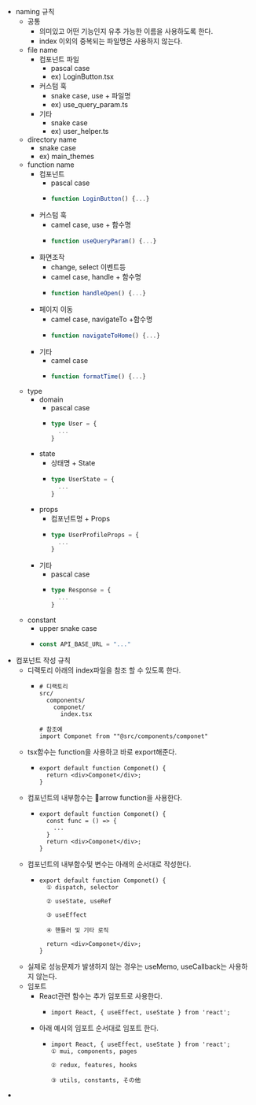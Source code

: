 - naming 규칙
	- 공통
		- 의미있고 어떤 기능인지 유추 가능한 이름을 사용하도록 한다.
		- index 이외의 중복되는 파일명은 사용하지 않는다.
	- file name
		- 컴포넌트 파일
			- pascal case
			- ex) LoginButton.tsx
		- 커스텀 훅
			- snake case, use + 파일명
			- ex) use_query_param.ts
		- 기타
			- snake case
			- ex) user_helper.ts
	- directory name
		- snake case
		- ex) main_themes
	- function name
		- 컴포넌트
			- pascal case
			- ```typescript
			  function LoginButton() {...}
			  ```
		- 커스텀 훅
			- camel case, use + 함수명
			- ```typescript
			  function useQueryParam() {...}
			  ```
		- 화면조작
			- change, select 이벤트등
			- camel case, handle + 함수명
			- ```typescript
			  function handleOpen() {...}
			  ```
		- 페이지 이동
			- camel case, navigateTo +함수명
			- ```typescript
			  function navigateToHome() {...}
			  ```
		- 기타
			- camel case
			- ```typescript
			  function formatTime() {...}
			  ```
	- type
		- domain
			- pascal case
			- ```typescript
			  type User = {
			    ...
			  }
			  ```
		- state
			- 상태명 + State
			- ```typescript
			  type UserState = {
			    ...
			  }
			  ```
		- props
			- 컴포넌트명 + Props
			- ```typescript
			  type UserProfileProps = {
			    ...
			  }
			  ```
		- 기타
			- pascal case
			- ```typescript
			  type Response = {
			    ...
			  }
			  ```
	- constant
		- upper snake case
		- ```typescript
		  const API_BASE_URL = "..."
		  ```
- 컴포넌트 작성 규칙
	- 디랙토리 아래의 index파일을 참조 할 수 있도록 한다.
		- ```
		  # 디랙토리
		  src/
		    components/
		      componet/
		        index.tsx
		              
		  # 참조예
		  import Componet from ""@src/components/componet"
		  ```
	- tsx함수는 function을 사용하고 바로 export해준다.
		- ```tsx
		  export default function Componet() {
		    return <div>Componet</div>;
		  }
		  ```
	- 컴포넌트의 내부함수는 arrow function을 사용한다.
		- ```tsx
		  export default function Componet() {
		    const func = () => {
		      ...
		    }
		    return <div>Componet</div>;
		  }
		  ```
	- 컴포넌트의 내부함수및 변수는 아래의 순서대로 작성한다.
		- ```tsx
		  export default function Componet() {
		    ① dispatch, selector
		    
		    ② useState, useRef
		    
		    ③ useEffect
		    
		    ④ 핸들러 및 기타 로직
		    
		    return <div>Componet</div>;
		  }
		  ```
	- 실제로 성능문제가 발생하지 않는 경우는 useMemo, useCallback는 사용하지 않는다.
	- 임포트
		- React관련 함수는 추가 임포트로 사용한다.
			- ```tsx
			  import React, { useEffect, useState } from 'react';
			  ```
		- 아래 예시의 임포트 순서대로 임포트 한다.
			- ```tsx
			  import React, { useEffect, useState } from 'react';
			  ① mui, components, pages
			  
			  ② redux, features, hooks
			  
			  ③ utils, constants, その他
			  ```
-